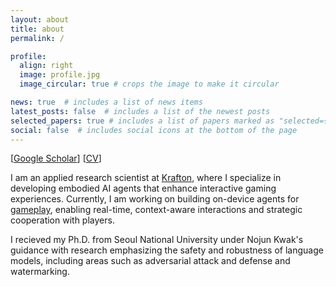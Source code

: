```yaml
---
layout: about
title: about
permalink: /

profile:
  align: right
  image: profile.jpg
  image_circular: true # crops the image to make it circular

news: true  # includes a list of news items
latest_posts: false  # includes a list of the newest posts
selected_papers: true # includes a list of papers marked as "selected={true}"
social: false  # includes social icons at the bottom of the page
---
```

[[Google Scholar](https://scholar.google.com/citations?user=S93OUYQAAAAJ&hl=en)] [[CV](assets/CV.pdf)]

I am an applied research scientist at [Krafton](https://www.krafton.ai/ko/), where I specialize in developing embodied AI agents that enhance interactive gaming experiences. Currently, I am working on building on-device agents for [gameplay](https://www.theverge.com/2025/1/6/24337949/nvidia-ace-ai-npcs-pubg-ally-teammate), enabling real-time, context-aware interactions and strategic cooperation with players.

I recieved my Ph.D. from Seoul National University under Nojun Kwak's guidance with research emphasizing the safety and robustness of language models, including areas such as adversarial attack and defense and watermarking.